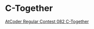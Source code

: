 # C-Together

[AtCoder Regular Contest 082 C-Together](http://arc082.contest.atcoder.jp/tasks/arc082_a)